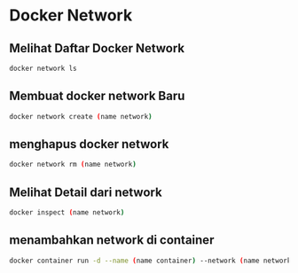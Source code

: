 # Docker Network

## Melihat Daftar Docker Network

```sh
docker network ls
```

## Membuat docker network Baru

```sh
docker network create (name network)
```

## menghapus docker network

```sh
docker network rm (name network)
```

## Melihat Detail dari network

```sh
docker inspect (name network)
```

## menambahkan network di container

```sh
docker container run -d --name (name container) --network (name network) (image) 
```
